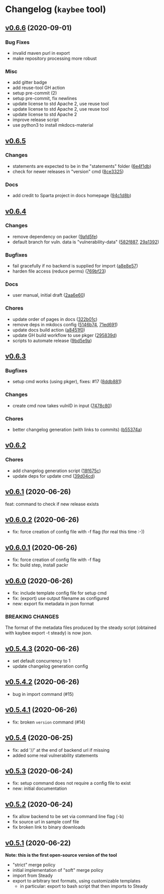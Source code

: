 # Changelog (`kaybee` tool)

<a name="v0.6.6"></a>
## [v0.6.6](https://github.com/SAP/project-kb/compare/v0.6.5...v0.6.6) (2020-09-01)

### Bug Fixes

* invalid maven purl in export
* make repository processing more robust

### Misc

* add gitter badge
* add reuse-tool GH action
* setup pre-commit (2)
* setup pre-commit, fix newlines
* update license to std Apache 2, use reuse tool
* update license to std Apache 2, use reuse tool
* update license to std Apache 2
* improve release script
* use python3 to install mkdocs-material

<a name="v0.6.5"></a>
## [v0.6.5](https://github.com/sap/project-kb/compare/v0.6.4...v0.6.5)

### Changes
 * statements are expected to be in the "statements" folder ([6e4f1db](https://github.com/sap/project-kb/commit/6e4f1db))
 * check for newer releases in "version" cmd ([8ce3325](https://github.com/sap/project-kb/commit/8ce3325))

### Docs
 * add credit to Sparta project in docs homepage ([94c1d8b](https://github.com/sap/project-kb/commit/94c1d8b))

<a name="v0.6.4"></a>
## [v0.6.4](https://github.com/sap/project-kb/compare/v...v0.6.4)

### Changes
 * remove dependency on packer ([9afd5fe](https://github.com/sap/project-kb/commit/9afd5fe))
 * default branch for vuln. data is "vulnerability-data" ([582f887](https://github.com/sap/project-kb/commit/582f887), [29a1392](https://github.com/sap/project-kb/commit/29a1392))

### Bugfixes
 * fail gracefully if no backend is supplied for import ([a8e8e57](https://github.com/sap/project-kb/commit/a8e8e57))
 * harden file access (reduce perms) ([769bf23](https://github.com/sap/project-kb/commit/769bf23))

### Docs
 * user manual, initial draft ([2aa6e60](https://github.com/sap/project-kb/commit/2aa6e60))

### Chores
 * update order of pages in docs ([322b01c](https://github.com/sap/project-kb/commit/322b01c))
 * remove deps in mkdocs config ([5146b74](https://github.com/sap/project-kb/commit/5146b74), [71ed691](https://github.com/sap/project-kb/commit/71ed691))
 * update docs build action ([a8451f0](https://github.com/sap/project-kb/commit/a8451f0))
 * update GH build workflow to use pkger ([295839d](https://github.com/sap/project-kb/commit/295839d))
 * scripts to automate release ([9bd5e9a](https://github.com/sap/project-kb/commit/9bd5e9a))

<a name="v0.6.3"></a>
## [v0.6.3](https://github.com/sap/project-kb/compare/v0.6.2...v0.6.3)

### Bugfixes
 * setup cmd works (using pkger), fixes: #17 ([8ddb881](https://github.com/sap/project-kb/commit/8ddb881))

### Changes
 * create cmd now takes vulnID in input ([7478c80](https://github.com/sap/project-kb/commit/7478c80))

### Chores
 * better changelog generation (with links to commits) ([b55374a](https://github.com/sap/project-kb/commit/b55374a))

<a name="v0.6.2"></a>
## [v0.6.2](https://github.com/sap/project-kb/compare/v0.6.1...v0.6.2)

### Chores
 * add changelog generation script ([18f675c](https://github.com/sap/project-kb/commit/18f675c))
 * update deps for update cmd ([39d04cd](https://github.com/sap/project-kb/commit/39d04cd))

<a name="v0.6.1"></a>
## [v0.6.1](https://github.com/SAP/project-kb/compare/v0.6.0.2...v0.6.1) (2020-06-26)

feat: command to check if new release exists

<a name="v0.6.0.2"></a>
## [v0.6.0.2](https://github.com/SAP/project-kb/compare/v0.6.0.1...v0.6.0.2) (2020-06-26)

* fix: force creation of config file with -f flag (for real this time :-))

<a name="v0.6.0.1"></a>
## [v0.6.0.1](https://github.com/SAP/project-kb/compare/v0.6.0...v0.6.0.1) (2020-06-26)

* fix: force creation of config file with -f flag
* fix: build step,  install packr

<a name="v0.6.0"></a>
## [v0.6.0](https://github.com/SAP/project-kb/compare/v0.5.4.3...v0.6.0) (2020-06-26)

* fix: include template config file for setup cmd
* fix: (export) use output filename as configured
* new: export fix metadata in json format

### BREAKING CHANGES
The format of the metadata files produced by the steady script (obtained with
kaybee export -t steady) is now json.


<a name="v0.5.4.3"></a>
## [v0.5.4.3](https://github.com/SAP/project-kb/compare/v0.5.4.2...v0.5.4.3) (2020-06-26)

* set default concurrency to 1
* update changelog generation config

<a name="v0.5.4.2"></a>
## [v0.5.4.2](https://github.com/SAP/project-kb/compare/v0.5.4.1...v0.5.4.2) (2020-06-26)

* bug in import command (#15)

<a name="v0.5.4.1"></a>
## [v0.5.4.1](https://github.com/SAP/project-kb/compare/v0.5.4...v0.5.4.1) (2020-06-26)

* fix: broken `version` command (#14)

<a name="v0.5.4"></a>
## [v0.5.4](https://github.com/SAP/project-kb/compare/v0.5.3...v0.5.4) (2020-06-25)

* fix: add '//' at the end of backend url if missing
* added some real vulnerability statements

<a name="v0.5.3"></a>
## [v0.5.3](https://github.com/SAP/project-kb/compare/v0.5.2...v0.5.3) (2020-06-24)

* fix: setup command does not require a config file to exist
* new: initial documentation

<a name="v0.5.2"></a>
## [v0.5.2](https://github.com/SAP/project-kb/compare/v0.5.1...v0.5.2) (2020-06-24)

* fix allow backend to be set via command line flag (-b)
* fix source url in sample conf file
* fix broken link to binary downloads

<a name="v0.5.1"></a>
## [v0.5.1](https://github.com/SAP/project-kb/compare/2019-05-10...v0.5.1) (2020-06-22)

**Note: this is the first open-source version of the tool**

- "strict" merge policy
- initial implementation of "soft" merge policy
- import from Steady
- export to arbitrary text formats, using customizable templates
    - in particular: export to bash script that then imports to Steady
